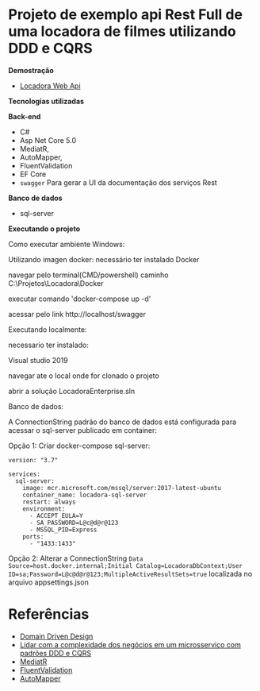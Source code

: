 # Projeto de exemplo api Rest Full de uma locadora de filmes utilizando DDD e CQRS

**Demostração**
- [Locadora Web Api ](http://locadora.southcentralus.cloudapp.azure.com/swagger/index.html)

**Tecnologias utilizadas**

**Back-end**
- C#
- Asp Net Core 5.0
- MediatR,
- AutoMapper,
- FluentValidation 
- EF Core
- `swagger` Para gerar a UI da documentação dos serviços Rest

**Banco de dados**
 - sql-server 

**Executando o projeto**

Como executar ambiente Windows:

Utilizando imagen docker: necessário ter instalado Docker

navegar pelo terminal(CMD/powershell) caminho C:\Projetos\Locadora\Docker

executar comando 'docker-compose up -d'

acessar pelo link http://localhost/swagger

Executando localmente:

necessario ter instalado:

Visual studio 2019

navegar ate o local onde for clonado o projeto

abrir a solução LocadoraEnterprise.sln

Banco de dados:

A ConnectionString padrão do banco de dados está configurada para acessar o sql-server publicado em container:

Opção 1: Criar docker-compose sql-server:

```
version: "3.7"

services:
  sql-server:
    image: mcr.microsoft.com/mssql/server:2017-latest-ubuntu
    container_name: locadora-sql-server
    restart: always 
    environment:
      - ACCEPT_EULA=Y
      - SA_PASSWORD=L@c@d@r@123
      - MSSQL_PID=Express
    ports:
      - "1433:1433" 
```

Opção 2: Alterar a ConnectionString `Data Source=host.docker.internal;Initial Catalog=LocadoraDbContext;User ID=sa;Password=L@c@d@r@123;MultipleActiveResultSets=true` localizada no arquivo appsettings.json

# Referências 
- [Domain Driven Design](https://martinfowler.com/tags/domain%20driven%20design.html)
- [Lidar com a complexidade dos negócios em um microsserviço com padrões DDD e CQRS](https://docs.microsoft.com/pt-br/dotnet/architecture/microservices/microservice-ddd-cqrs-patterns/)
- [MediatR](https://github.com/jbogard/MediatR/wiki)
- [FluentValidation](https://fluentvalidation.net/)
- [AutoMapper](https://docs.automapper.org/en/latest/)




 
